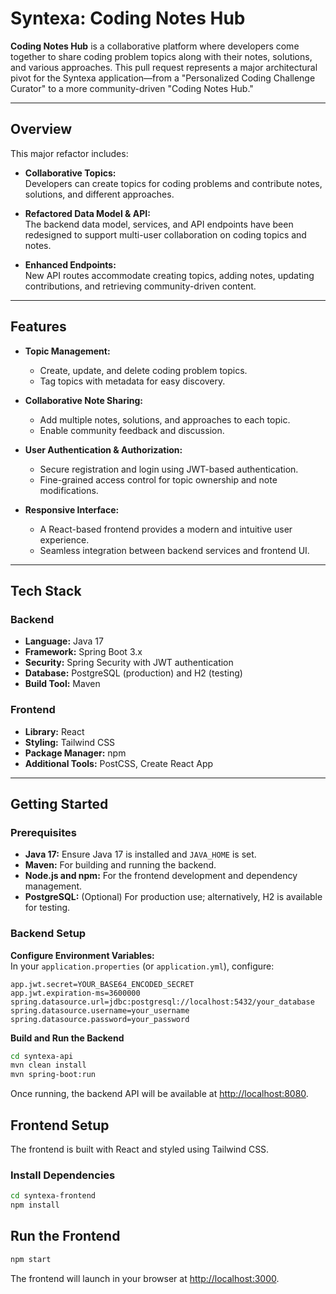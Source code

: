 # Syntexa: Coding Notes Hub

**Coding Notes Hub** is a collaborative platform where developers come together to share coding problem topics along with their notes, solutions, and various approaches. This pull request represents a major architectural pivot for the Syntexa application—from a "Personalized Coding Challenge Curator" to a more community-driven "Coding Notes Hub."

---

## Overview

This major refactor includes:

- **Collaborative Topics:**  
  Developers can create topics for coding problems and contribute notes, solutions, and different approaches.

- **Refactored Data Model & API:**  
  The backend data model, services, and API endpoints have been redesigned to support multi-user collaboration on coding topics and notes.

- **Enhanced Endpoints:**  
  New API routes accommodate creating topics, adding notes, updating contributions, and retrieving community-driven content.

---

## Features

- **Topic Management:**  
  - Create, update, and delete coding problem topics.
  - Tag topics with metadata for easy discovery.

- **Collaborative Note Sharing:**  
  - Add multiple notes, solutions, and approaches to each topic.
  - Enable community feedback and discussion.

- **User Authentication & Authorization:**  
  - Secure registration and login using JWT-based authentication.
  - Fine-grained access control for topic ownership and note modifications.

- **Responsive Interface:**  
  - A React-based frontend provides a modern and intuitive user experience.
  - Seamless integration between backend services and frontend UI.

---

## Tech Stack

### Backend
- **Language:** Java 17  
- **Framework:** Spring Boot 3.x  
- **Security:** Spring Security with JWT authentication  
- **Database:** PostgreSQL (production) and H2 (testing)  
- **Build Tool:** Maven

### Frontend
- **Library:** React  
- **Styling:** Tailwind CSS  
- **Package Manager:** npm  
- **Additional Tools:** PostCSS, Create React App

---

## Getting Started

### Prerequisites

- **Java 17:** Ensure Java 17 is installed and `JAVA_HOME` is set.
- **Maven:** For building and running the backend.
- **Node.js and npm:** For the frontend development and dependency management.
- **PostgreSQL:** (Optional) For production use; alternatively, H2 is available for testing.

### Backend Setup

**Configure Environment Variables:**  
   In your `application.properties` (or `application.yml`), configure:
   ```properties
   app.jwt.secret=YOUR_BASE64_ENCODED_SECRET
   app.jwt.expiration-ms=3600000
   spring.datasource.url=jdbc:postgresql://localhost:5432/your_database
   spring.datasource.username=your_username
   spring.datasource.password=your_password
   ```
**Build and Run the Backend**

```bash
cd syntexa-api
mvn clean install
mvn spring-boot:run
```
Once running, the backend API will be available at [http://localhost:8080](http://localhost:8080).

## Frontend Setup

The frontend is built with React and styled using Tailwind CSS.

### Install Dependencies

```bash
cd syntexa-frontend
npm install
```

## Run the Frontend

```bash
npm start
```
The frontend will launch in your browser at [http://localhost:3000](http://localhost:3000).



